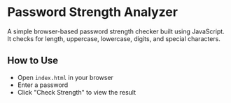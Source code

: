 # Password Strength Analyzer

A simple browser-based password strength checker built using JavaScript.  
It checks for length, uppercase, lowercase, digits, and special characters.

## How to Use
- Open `index.html` in your browser
- Enter a password
- Click "Check Strength" to view the result


